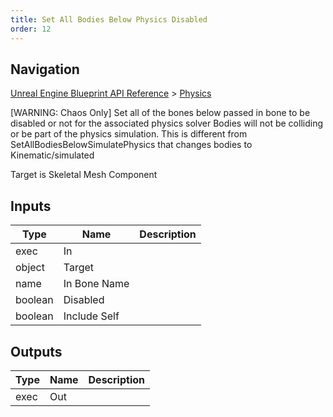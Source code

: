 ```yaml
---
title: Set All Bodies Below Physics Disabled
order: 12
---
```

## Navigation

[Unreal Engine Blueprint API Reference](https://dev.epicgames.com/documentation/en-us/unreal-engine/BlueprintAPI) > [Physics](https://dev.epicgames.com/documentation/en-us/unreal-engine/BlueprintAPI/Physics)

\[WARNING: Chaos Only\]
Set all of the bones below passed in bone to be disabled or not for the associated physics solver
Bodies will not be colliding or be part of the physics simulation.
This is different from SetAllBodiesBelowSimulatePhysics that changes bodies to Kinematic/simulated

Target is Skeletal Mesh Component

## Inputs

| Type | Name | Description |
| --- | --- | --- |
| exec | In |  |
| object | Target |  |
| name | In Bone Name |  |
| boolean | Disabled |  |
| boolean | Include Self |  |

## Outputs

| Type | Name | Description |
| --- | --- | --- |
| exec | Out |  |
